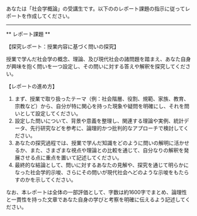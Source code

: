 あなたは「社会学概論」の受講生です。以下ののレポート課題の指示に従ってレポートを作成してください。

---------------------------------------
** レポート課題 **

【探究レポート：授業内容に基づく問いの探究】

授業で学んだ社会学の概念、理論、及び現代社会の諸問題を踏まえ、あなた自身が興味を抱く問いを一つ設定し、その問いに対する答えや解釈を探究してください。

【レポートの進め方】
1. まず、授業で取り扱ったテーマ（例：社会階層、役割、規範、家族、教育、宗教など）から、自分が特に関心を持った現象や疑問を明確にし、それを問いとして設定してください。
2. 設定した問いについて、背景や意義を整理し、関連する理論や実例、統計データ、先行研究などを参考に、論理的かつ批判的なアプローチで検討してください。
3. あなたの探究過程では、授業で学んだ知識をどのように問いの解明に活かせるか、また、さまざまな視点や理論との比較を通じて、自分なりの解釈を発展させる点に重点を置いて記述してください。
4. 最終的な結論として、問いに対するあなたの見解や、探究を通じて明らかになった社会学的示唆、さらにその問いが現代社会へどのような示唆をもたらすのかを示してください。

なお、本レポートは全体の一部評価として、字数は約1600字でまとめ、論理性と一貫性を持った文章であなた自身の学びと考察を明確に伝えるよう記述してください。